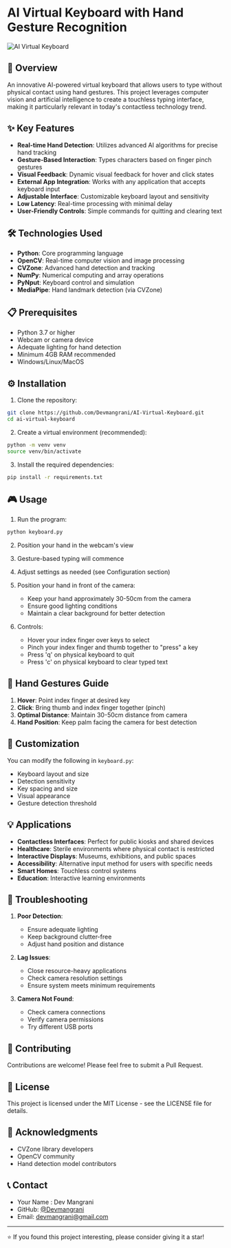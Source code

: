 # AI Virtual Keyboard with Hand Gesture Recognition

![AI Virtual Keyboard]()

## 🚀 Overview
An innovative AI-powered virtual keyboard that allows users to type without physical contact using hand gestures. This project leverages computer vision and artificial intelligence to create a touchless typing interface, making it particularly relevant in today's contactless technology trend.

## ✨ Key Features
- **Real-time Hand Detection**: Utilizes advanced AI algorithms for precise hand tracking
- **Gesture-Based Interaction**: Types characters based on finger pinch gestures
- **Visual Feedback**: Dynamic visual feedback for hover and click states
- **External App Integration**: Works with any application that accepts keyboard input
- **Adjustable Interface**: Customizable keyboard layout and sensitivity
- **Low Latency**: Real-time processing with minimal delay
- **User-Friendly Controls**: Simple commands for quitting and clearing text

## 🛠️ Technologies Used
- **Python**: Core programming language
- **OpenCV**: Real-time computer vision and image processing
- **CVZone**: Advanced hand detection and tracking
- **NumPy**: Numerical computing and array operations
- **PyNput**: Keyboard control and simulation
- **MediaPipe**: Hand landmark detection (via CVZone)

## 📋 Prerequisites
- Python 3.7 or higher
- Webcam or camera device
- Adequate lighting for hand detection
- Minimum 4GB RAM recommended
- Windows/Linux/MacOS

## ⚙️ Installation

1. Clone the repository:
```bash
git clone https://github.com/Devmangrani/AI-Virtual-Keyboard.git
cd ai-virtual-keyboard
```
2. Create a virtual environment (recommended):  
```bash
python -m venv venv
source venv/bin/activate
```
3. Install the required dependencies:  
```bash
pip install -r requirements.txt
```

## 🎮 Usage

1. Run the program:
```bash
python keyboard.py
```
2. Position your hand in the webcam's view
3. Gesture-based typing will commence
4. Adjust settings as needed (see Configuration section)

2. Position your hand in front of the camera:
   - Keep your hand approximately 30-50cm from the camera
   - Ensure good lighting conditions
   - Maintain a clear background for better detection

3. Controls:
   - Hover your index finger over keys to select
   - Pinch your index finger and thumb together to "press" a key
   - Press 'q' on physical keyboard to quit
   - Press 'c' on physical keyboard to clear typed text

## 🎯 Hand Gestures Guide
1. **Hover**: Point index finger at desired key
2. **Click**: Bring thumb and index finger together (pinch)
3. **Optimal Distance**: Maintain 30-50cm distance from camera
4. **Hand Position**: Keep palm facing the camera for best detection

## 🔧 Customization
You can modify the following in `keyboard.py`:
- Keyboard layout and size
- Detection sensitivity
- Key spacing and size
- Visual appearance
- Gesture detection threshold

## 💡 Applications
- **Contactless Interfaces**: Perfect for public kiosks and shared devices
- **Healthcare**: Sterile environments where physical contact is restricted
- **Interactive Displays**: Museums, exhibitions, and public spaces
- **Accessibility**: Alternative input method for users with specific needs
- **Smart Homes**: Touchless control systems
- **Education**: Interactive learning environments

## 🚨 Troubleshooting
1. **Poor Detection**:
   - Ensure adequate lighting
   - Keep background clutter-free
   - Adjust hand position and distance

2. **Lag Issues**:
   - Close resource-heavy applications
   - Check camera resolution settings
   - Ensure system meets minimum requirements

3. **Camera Not Found**:
   - Check camera connections
   - Verify camera permissions
   - Try different USB ports

## 🤝 Contributing
Contributions are welcome! Please feel free to submit a Pull Request.

## 📝 License
This project is licensed under the MIT License - see the LICENSE file for details.

## 🙏 Acknowledgments
- CVZone library developers
- OpenCV community
- Hand detection model contributors

## 📞 Contact
- Your Name : Dev Mangrani
- GitHub: [@Devmangrani](https://github.com/Devmangrani)
- Email: devmangrani@gmail.com

---
⭐️ If you found this project interesting, please consider giving it a star!